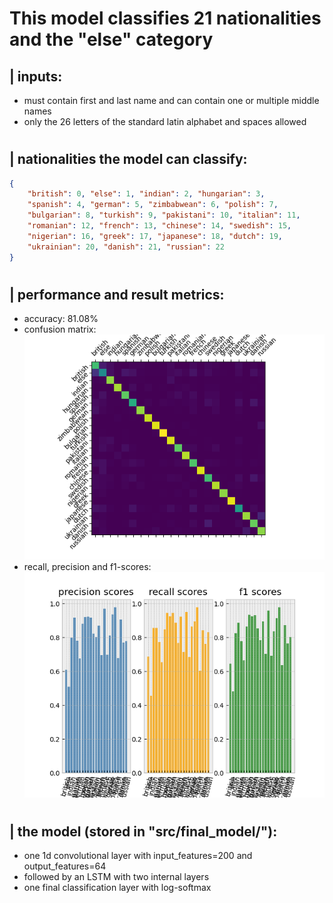 
# This model classifies 21 nationalities and the "else" category

## | inputs:
 - must contain first and last name and can contain one or multiple middle names
 - only the 26 letters of the standard latin alphabet and spaces allowed

#

## | nationalities the model can classify:
```json
{
    "british": 0, "else": 1, "indian": 2, "hungarian": 3, 
    "spanish": 4, "german": 5, "zimbabwean": 6, "polish": 7, 
    "bulgarian": 8, "turkish": 9, "pakistani": 10, "italian": 11, 
    "romanian": 12, "french": 13, "chinese": 14, "swedish": 15, 
    "nigerian": 16, "greek": 17, "japanese": 18, "dutch": 19, 
    "ukrainian": 20, "danish": 21, "russian": 22
}
```

#

## | performance and result metrics:
 - accuracy: 81.08%
 - confusion matrix: <br/> ![confusion_matrix](figures/confusion_matrix.png)
 - recall, precision and f1-scores: <br/> ![confusion_matrix](figures/scores.png)

#

## | the model (stored in "src/final_model/"):
 - one 1d convolutional layer with input_features=200 and output_features=64 
 - followed by an LSTM with two internal layers
 - one final classification layer with log-softmax


